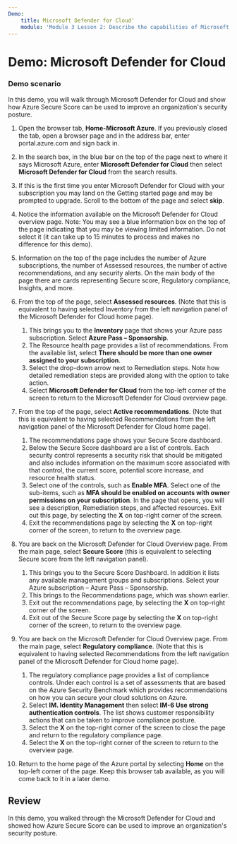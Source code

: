 ```yaml
---
Demo:
    title: Microsoft Defender for Cloud'
    module: 'Module 3 Lesson 2: Describe the capabilities of Microsoft security solutions: Describe security management capabilities of Azure'
---
```


# Demo: Microsoft Defender for Cloud

### Demo scenario

In this demo, you will walk through Microsoft Defender for Cloud and show how Azure Secure Score can be used to improve an organization's security posture.

1. Open the browser tab, **Home-Microsoft Azure**.  If you previously closed the tab, open a browser page and in the address bar, enter portal.azure.com and sign back in.

1. In the search box, in the blue bar on the top of the page next to where it says Microsoft Azure, enter **Microsoft Defender for Cloud** then select **Microsoft Defender for Cloud** from the search results.

1. If this is the first time you enter Microsoft Defender for Cloud with your subscription you may land on the Getting started page and may be prompted to upgrade.  Scroll to the bottom of the page and select **skip**.

1. Notice the information available on the Microsoft Defender for Cloud overview page.  Note: You may see a blue information box on the top of the page indicating that you may be viewing limited information.  Do not select it (it can take up to 15 minutes to process and makes no difference for this demo).

1. Information on the top of the page includes the number of Azure subscriptions, the number of Assessed resources, the number of active recommendations, and any security alerts.  On the main body of the page there are cards representing Secure score, Regulatory compliance, Insights, and more.  

1. From the top of the page, select **Assessed resources**.  (Note that this is equivalent to having selected Inventory from the left navigation panel of the Microsoft Defender for Cloud home page).
    1. This brings you to the **Inventory** page that shows your Azure pass subscription.  Select **Azure Pass – Sponsorship**.
    1. The Resource health page provides a list of recommendations.  From the available list, select **There should be more than one owner assigned to your subscription**.
    1. Select the drop-down arrow next to Remediation steps. Note how detailed remediation steps are provided along with the option to take action.  
    1. Select **Microsoft Defender for Cloud** from the top-left corner of the screen to return to the Microsoft Defender for Cloud overview page.

1. From the top of the page, select **Active recommendations**.  (Note that this is equivalent to having selected Recommendations from the left navigation panel of the Microsoft Defender for Cloud home page).
    1. The recommendations page shows your Secure Score dashboard.
    1. Below the Secure Score dashboard are a list of controls. Each security control represents a security risk that should be mitigated and also includes information on the maximum score associated with that control, the current score, potential score increase, and resource health status.  
    1. Select one of the controls, such as **Enable MFA**.  Select one of the sub-items, such as **MFA should be enabled on accounts with owner permissions on your subscription**.  In the page that opens, you will see a description, Remediation steps, and affected resources. Exit out this page, by selecting the **X** on top-right corner of the screen.
    1. Exit the recommendations page by selecting the **X** on top-right corner of the screen, to return to the overview page.

1. You are back on the Microsoft Defender for Cloud Overview page.  From the main page, select **Secure Score** (this is equivalent to selecting Secure score from the left navigation panel).
    1. This brings you to the Secure Score Dashboard.  In addition it lists any available management groups and subscriptions.  Select your Azure subscription – Azure Pass – Sponsorship.
    1. This brings to the Recommendations page, which was shown earlier.
    1. Exit out the recommendations page, by selecting the **X** on top-right corner of the screen.
    1. Exit out of the Secure Score page by selecting the **X** on top-right corner of the screen, to return to the overview page.

1. You are back on the Microsoft Defender for Cloud Overview page.  From the main page, select **Regulatory compliance**. (Note that this is equivalent to having selected Recommendations from the left navigation panel of the Microsoft Defender for Cloud home page).
    1. The regulatory compliance page provides a list of compliance controls.  Under each control is a set of assessments that are based on the Azure Security Benchmark which provides recommendations on how you can secure your cloud solutions on Azure.
    1. Select **IM. Identity Management** then select **IM-6 Use strong authentication controls**.  The list shows customer responsibility actions that can be taken to improve compliance posture.
    1. Select the **X** on the top-right corner of the screen to close the page and return to the regulatory compliance page.
    1. Select the **X** on the top-right corner of the screen to return to the overview page.

1. Return to the home page of the Azure portal by selecting **Home** on the top-left corner of the page.  Keep this browser tab available, as you will come back to it in a later demo.

## Review

In this demo, you walked through the Microsoft Defender for Cloud and showed how Azure Secure Score can be used to improve an organization's security posture.
